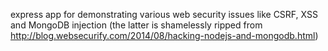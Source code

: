 express app for demonstrating various web security issues like CSRF, XSS and MongoDB injection (the latter is shamelessly ripped from http://blog.websecurify.com/2014/08/hacking-nodejs-and-mongodb.html)